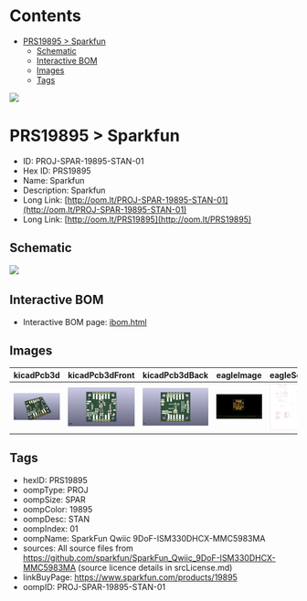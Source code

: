 



Contents
========

* [PRS19895 > Sparkfun](#prs19895--sparkfun)
	* [Schematic](#schematic)
	* [Interactive BOM](#interactive-bom)
	* [Images](#images)
	* [Tags](#tags)
  
![][im]
# PRS19895 > Sparkfun

- ID: PROJ-SPAR-19895-STAN-01
- Hex ID: PRS19895
- Name: Sparkfun
- Description: Sparkfun
- Long Link: [http://oom.lt/PROJ-SPAR-19895-STAN-01](http://oom.lt/PROJ-SPAR-19895-STAN-01)
- Long Link: [http://oom.lt/PRS19895](http://oom.lt/PRS19895)

## Schematic
  
![][schem]
## Interactive BOM

- Interactive BOM page: [ibom.html](https://htmlpreview.github.io/?https://github.com/oomlout/oomlout_OOMP_projects/blob/main/PROJ-SPAR-19895-STAN-01/kicad/bom/ibom.html)

## Images
  
  

|kicadPcb3d|kicadPcb3dFront|kicadPcb3dBack|eagleImage|eagleSchemImage|
| :---: | :---: | :---: | :---: | :---: |
|[![kicadPcb3d](kicadPcb3d_140.png)](kicadPcb3d.png)|[![kicadPcb3dFront](kicadPcb3dFront_140.png)](kicadPcb3dFront.png)|[![kicadPcb3dBack](kicadPcb3dBack_140.png)](kicadPcb3dBack.png)|[![eagleImage](eagleImage_140.png)](eagleImage.png)|[![eagleSchemImage](eagleSchemImage_140.png)](eagleSchemImage.png)|

## Tags

- hexID: PRS19895
- oompType: PROJ
- oompSize: SPAR
- oompColor: 19895
- oompDesc: STAN
- oompIndex: 01
- oompName: SparkFun Qwiic 9DoF-ISM330DHCX-MMC5983MA
- sources: All source files from https://github.com/sparkfun/SparkFun_Qwiic_9DoF-ISM330DHCX-MMC5983MA (source licence details in srcLicense.md)
- linkBuyPage: https://www.sparkfun.com/products/19895
- oompID: PROJ-SPAR-19895-STAN-01



[im]: kicadPcb3d_450.png
[schem]: eagleSchemImage.png

